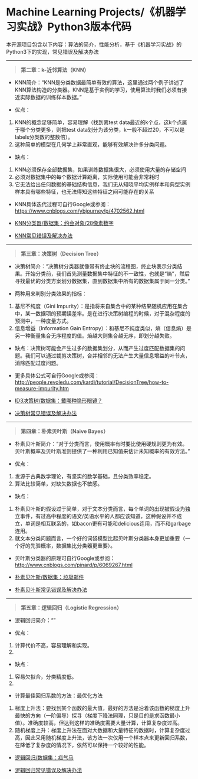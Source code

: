 # Machine Learning Projects/《机器学习实战》Python3版本代码

本开源项目包含以下内容：算法的简介，性能分析，基于《机器学习实战》的Python3下的实现，常见错误及解决办法

---

> **第二章：k-近邻算法（KNN）**

- KNN简介：“KNN是分类数据最简单有效的算法，这里通过两个例子讲述了KNN算法构造的分类器。KNN是基于实例的学习，使用算法时我们必须有接近实际数据的训练样本数据。”

- 优点：
1. KNN的概念足够简单，容易理解（找到离test data最近的k个点，这k个点属于哪个分类更多，则把test data划分为该分类，k一般不超过20，不可以是labels分类数的整数倍）。
2. 这种简单的模型在几何学上非常直观，能够有效解决许多分类问题。

- 缺点：
1. KNN必须保存全部数据集，如果训练数据集很大，必须使用大量的存储空间
2. 必须对数据集中的每个数据计算距离，实际使用可能会非常耗时
3. 它无法给出任何数据的基础结构信息，我们无从知晓平均实例样本和典型实例样本具有哪些特征，也无法得知这些特征之间可能存在的关系

- KNN具体迭代过程可自行Google或参阅：https://www.cnblogs.com/ybjourney/p/4702562.html

- [KNN分类器/数据集：约会对象/28像素数字](https://github.com/XiangyuDing/Machine-Learning-Projects/tree/master/Ch02_KNN)

- [KNN常见错误及解决办法](https://github.com/XiangyuDing/Machine-Learning-Projects/issues/1)

---

> **第三章：决策树（Decision Tree）**

- 决策树简介：“决策树分类器就像带有终止块的流程图，终止块表示分类结果。开始分类前，我们首先测量数据集中特征的不一致性，也就是“熵”，然后寻找最优的分类方案划分数据集，直到数据集中所有的数据集属于同一分类。”

- 两种用来判别分类效果的指标：
1. 基尼不纯度（Gini Impurity）：是指将来自集合中的某种结果随机应用在集合中，某一数据项的预期误差率。是在进行决策树编程的时候，对于混杂程度的预测中，一种度量方式。
2. 信息增益（Information Gain Entropy）：和基尼不纯度类似，熵（信息熵）是另一种衡量集合无序程度的值。熵越大则集合越无序，即划分越失败。

- 缺点：决策树可能会产生过多的数据集划分，从而产生过度匹配数据集的问题。我们可以通过裁剪决策树，合并相邻的无法产生大量信息增益的叶节点，消除匹配过度问题。

- 更多具体公式可自行Google或参阅：http://people.revoledu.com/kardi/tutorial/DecisionTree/how-to-measure-impurity.htm

- [ID3决策树/数据集：戴哪种隐形眼镜？](https://github.com/XiangyuDing/Machine-Learning-Projects/tree/master/Ch03_Decision%20Tree)

- [决策树常见错误及解决办法](https://github.com/XiangyuDing/Machine-Learning-Projects/issues/2)

---

> **第四章：朴素贝叶斯（Naive Bayes）**

- 朴素贝叶斯简介：“对于分类而言，使用概率有时要比使用硬规则更为有效。贝叶斯概率及贝叶斯准则提供了一种利用已知值来估计未知概率的有效方法。”

- 优点：
1. 发源于古典数学理论，有坚实的数学基础，且分类效率稳定。
2. 算法比较简单，对缺失数据也不敏感。

- 缺点：
1. 朴素贝叶斯的假设过于简单，对于文本分类而言，每个单词的出现被假设为独立事件，有过高中程度的语文/英语水平的人都应该知道，这种假设并不成立，单词是相互联系的，如bacon更有可能和delicious连用，而不和garbage连用。
2. 就文本分类问题而言，一个好的词袋模型比起贝叶斯分类器本身更加重要（一个好的先验概率，数据集比分类器更重要）。

- 贝叶斯分类器的原理可自行Google或参阅：http://www.cnblogs.com/pinard/p/6069267.html

- [朴素贝叶斯/数据集：垃圾邮件](https://github.com/XiangyuDing/Machine-Learning-Projects/tree/master/Ch04_Naive%20Bayes)

- [朴素贝叶斯常见错误及解决办法](https://github.com/XiangyuDing/Machine-Learning-Projects/issues/3)

---

> **第五章：逻辑回归（Logistic Regression）**

- 逻辑回归简介：“”

- 优点：
1. 计算代价不高，容易理解和实现。
2. 

- 缺点：
1. 容易欠拟合，分类精度低。
2. 

- 计算最佳回归系数的方法：最优化方法
1. 梯度上升法：要找到某个函数的最大值，最好的方法是沿着该函数的梯度上升最快的方向（一阶偏导）探寻（梯度下降法同理，只是目的是求函数最小值）。准确度较高，但达到这样的准确度需要大量计算，计算复杂度过高。
2. 随机梯度上升：梯度上升法在面对大数据和大量特征的数据时，计算复杂度过高，因此采用随机梯度上升法，该方法一次仅用一个样本点来更新回归系数，在降低了复杂度的情况下，依然可以保持一个较好的性能。

- [逻辑回归/数据集：疝气马](https://github.com/XiangyuDing/Machine-Learning-Projects/tree/master/Ch05_Logistic)

- [逻辑回归常见错误及解决办法](https://github.com/XiangyuDing/Machine-Learning-Projects/issues/4)
